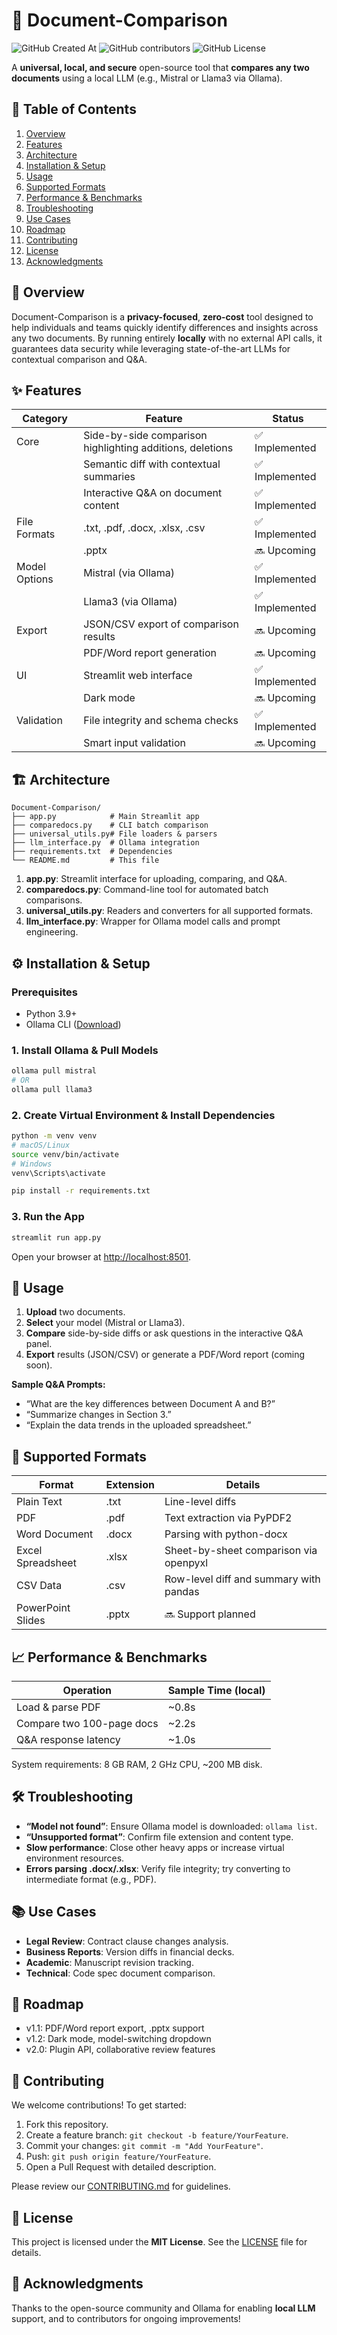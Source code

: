 # 🚀 Document-Comparison
![GitHub Created At](https://img.shields.io/github/created-at/RocketmanLXVII/Document-Comparison)
![GitHub contributors](https://img.shields.io/github/contributors/RocketmanLXVII/Document-Comparison)
![GitHub License](https://img.shields.io/github/license/RocketmanLXVII/Document-Comparison)

A **universal, local, and secure** open-source tool that **compares any two documents** using a local LLM (e.g., Mistral or Llama3 via Ollama).

## 📖 Table of Contents

1. [Overview](#overview)  
2. [Features](#features)  
3. [Architecture](#architecture)  
4. [Installation & Setup](#installation--setup)  
5. [Usage](#usage)  
6. [Supported Formats](#supported-formats)  
7. [Performance & Benchmarks](#performance--benchmarks)  
8. [Troubleshooting](#troubleshooting)  
9. [Use Cases](#use-cases)  
10. [Roadmap](#roadmap)  
11. [Contributing](#contributing)  
12. [License](#license)  
13. [Acknowledgments](#acknowledgments)  

## 📌 Overview

Document-Comparison is a **privacy-focused**, **zero-cost** tool designed to help individuals and teams quickly identify differences and insights across any two documents. By running entirely **locally** with no external API calls, it guarantees data security while leveraging state-of-the-art LLMs for contextual comparison and Q&A.

## ✨ Features

| Category               | Feature                                                    | Status       |
|------------------------|------------------------------------------------------------|--------------|
| Core                   | Side-by-side comparison highlighting additions, deletions  | ✅ Implemented |
|                        | Semantic diff with contextual summaries                    | ✅ Implemented |
|                        | Interactive Q&A on document content                        | ✅ Implemented |
| File Formats           | .txt, .pdf, .docx, .xlsx, .csv                             | ✅ Implemented |
|                        | .pptx                                                       | 🔜 Upcoming |
| Model Options          | Mistral (via Ollama)                                       | ✅ Implemented |
|                        | Llama3 (via Ollama)                                        | ✅ Implemented |
| Export                 | JSON/CSV export of comparison results                      | 🔜 Upcoming |
|                        | PDF/Word report generation                                 | 🔜 Upcoming |
| UI                     | Streamlit web interface                                    | ✅ Implemented |
|                        | Dark mode                                                 | 🔜 Upcoming |
| Validation             | File integrity and schema checks                           | ✅ Implemented |
|                        | Smart input validation                                     | 🔜 Upcoming |

## 🏗️ Architecture

```
Document-Comparison/
├── app.py            # Main Streamlit app
├── comparedocs.py    # CLI batch comparison
├── universal_utils.py# File loaders & parsers
├── llm_interface.py  # Ollama integration
├── requirements.txt  # Dependencies
└── README.md         # This file
```

1. **app.py**: Streamlit interface for uploading, comparing, and Q&A.  
2. **comparedocs.py**: Command-line tool for automated batch comparisons.  
3. **universal_utils.py**: Readers and converters for all supported formats.  
4. **llm_interface.py**: Wrapper for Ollama model calls and prompt engineering.  

## ⚙️ Installation & Setup

### Prerequisites

- Python 3.9+  
- Ollama CLI ([Download](https://ollama.ai))  

### 1. Install Ollama & Pull Models

```bash
ollama pull mistral
# OR
ollama pull llama3
```

### 2. Create Virtual Environment & Install Dependencies

```bash
python -m venv venv
# macOS/Linux
source venv/bin/activate
# Windows
venv\Scripts\activate

pip install -r requirements.txt
```

### 3. Run the App

```bash
streamlit run app.py
```

Open your browser at [http://localhost:8501](http://localhost:8501).

## 🚀 Usage

1. **Upload** two documents.  
2. **Select** your model (Mistral or Llama3).  
3. **Compare** side-by-side diffs or ask questions in the interactive Q&A panel.  
4. **Export** results (JSON/CSV) or generate a PDF/Word report (coming soon).

**Sample Q&A Prompts:**

- “What are the key differences between Document A and B?”  
- “Summarize changes in Section 3.”  
- “Explain the data trends in the uploaded spreadsheet.”  

## 📂 Supported Formats

| Format             | Extension | Details                                        |
|--------------------|-----------|------------------------------------------------|
| Plain Text         | .txt      | Line-level diffs                               |
| PDF                | .pdf      | Text extraction via PyPDF2                     |
| Word Document      | .docx     | Parsing with python-docx                       |
| Excel Spreadsheet  | .xlsx     | Sheet-by-sheet comparison via openpyxl          |
| CSV Data           | .csv      | Row-level diff and summary with pandas         |
| PowerPoint Slides  | .pptx     | 🔜 Support planned                              |

## 📈 Performance & Benchmarks

| Operation              | Sample Time (local)  |
|------------------------|----------------------|
| Load & parse PDF       | ~0.8s                |
| Compare two 100-page docs | ~2.2s             |
| Q&A response latency   | ~1.0s                |

System requirements: 8 GB RAM, 2 GHz CPU, ~200 MB disk.

## 🛠️ Troubleshooting

- **“Model not found”**: Ensure Ollama model is downloaded: `ollama list`.  
- **“Unsupported format”**: Confirm file extension and content type.  
- **Slow performance**: Close other heavy apps or increase virtual environment resources.  
- **Errors parsing .docx/.xlsx**: Verify file integrity; try converting to intermediate format (e.g., PDF).

## 📚 Use Cases

- **Legal Review**: Contract clause changes analysis.  
- **Business Reports**: Version diffs in financial decks.  
- **Academic**: Manuscript revision tracking.  
- **Technical**: Code spec document comparison.

## 🔮 Roadmap

- v1.1: PDF/Word report export, .pptx support  
- v1.2: Dark mode, model-switching dropdown  
- v2.0: Plugin API, collaborative review features

## 🤝 Contributing

We welcome contributions! To get started:

1. Fork this repository.  
2. Create a feature branch: `git checkout -b feature/YourFeature`.  
3. Commit your changes: `git commit -m "Add YourFeature"`.  
4. Push: `git push origin feature/YourFeature`.  
5. Open a Pull Request with detailed description.

Please review our [CONTRIBUTING.md](CONTRIBUTING.md) for guidelines.

## 📄 License

This project is licensed under the **MIT License**. See the [LICENSE](LICENSE) file for details.

## 🙏 Acknowledgments

Thanks to the open-source community and Ollama for enabling **local LLM** support, and to contributors for ongoing improvements!
